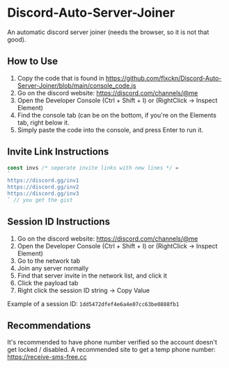 # Discord-Auto-Server-Joiner
An automatic discord server joiner (needs the browser, so it is not that good).

## How to Use

1. Copy the code that is found in https://github.com/flxckn/Discord-Auto-Server-Joiner/blob/main/console_code.js
2. Go on the discord website: https://discord.com/channels/@me
3. Open the Developer Console (Ctrl + Shift + I) or (RightClick -> Inspect Element)
4. Find the console tab (can be on the bottom, if you're on the Elements tab, right below it.
5. Simply paste the code into the console, and press Enter to run it.

## Invite Link Instructions

```js
const invs /* seperate invite links with new lines */ =
`
https://discord.gg/inv1
https://discord.gg/inv2
https://discord.gg/inv3
` // you get the gist
```

## Session ID Instructions

1. Go on the discord website: https://discord.com/channels/@me
2. Open the Developer Console (Ctrl + Shift + I) or (RightClick -> Inspect Element)
3. Go to the network tab
4. Join any server normally
5. Find that server invite in the network list, and click it
6. Click the payload tab
7. Right click the session ID string -> Copy Value

Example of a session ID: `1dd5472dfef4e6a4e07cc63be0888fb1`

## Recommendations

It's recommended to have phone number verified so the account doesn't get locked / disabled.
A recommended site to get a temp phone number: https://receive-sms-free.cc
